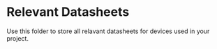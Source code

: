 # Relevant Datasheets

Use this folder to store all relavant datasheets for devices used in your project.
